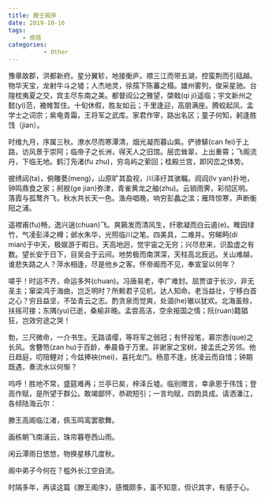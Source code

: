```yaml
---
title: 滕王阁序
date: 2019-10-16
tags: 
    - 感悟
categories:
          - Other
---
```

豫章故郡，洪都新府。星分翼轸，地接衡庐。襟三江而带五湖，控蛮荆而引瓯越。物华天宝，龙射牛斗之墟；人杰地灵，徐孺下陈蕃之榻。雄州雾列，俊采星驰。台隍枕夷夏之交，宾主尽东南之美。都督阎公之雅望，棨戟(qi ji)遥临；宇文新州之懿(yi)范，襜帷暂住。十旬休假，胜友如云；千里逢迎，高朋满座。腾蛟起凤，孟学士之词宗；紫电青霜，王将军之武库。家君作宰，路出名区；童子何知，躬逢胜饯（jian）。

时维九月，序属三秋。潦水尽而寒潭清，烟光凝而暮山紫。俨骖騑(can fei)于上路，访风景于崇阿；临帝子之长洲，得天人之旧馆。层峦耸翠，上出重霄；飞阁流丹，下临无地。鹤汀凫渚(fu zhu)，穷岛屿之萦回；桂殿兰宫，即冈峦之体势。

披绣闼(ta)，俯雕甍(meng)，山原旷其盈视，川泽纡其骇瞩。闾阎(lv yan)扑地，钟鸣鼎食之家；舸舰(ge jian)弥津，青雀黄龙之舳(zhu)。云销雨霁，彩彻区明。落霞与孤鹜齐飞，秋水共长天一色。渔舟唱晚，响穷彭蠡之滨；雁阵惊寒，声断衡阳之浦。

遥襟甫(fu)畅，逸兴遄(chuan)飞。爽籁发而清风生，纤歌凝而白云遏(e)。睢园绿竹，气凌彭泽之樽；邺水朱华，光照临川之笔。四美具，二难并。穷睇眄(di mian)于中天，极娱游于暇日。天高地迥，觉宇宙之无穷；兴尽悲来，识盈虚之有数。望长安于日下，目吴会于云间。地势极而南溟深，天柱高北辰远。关山难越，谁悲失路之人？萍水相逢，尽是他乡之客。怀帝阍而不见，奉宣室以何年？

嗟乎！时运不齐，命运多舛(chuan)。冯唐易老，李广难封。屈贾谊于长沙，非无圣主；窜梁鸿于海曲，岂乏明时？所赖君子见机，达人知命。老当益壮，宁移白首之心？穷且益坚，不坠青云之志。酌贪泉而觉爽，处涸(he)辙以犹欢。北海虽赊，扶摇可接；东隅(yu)已逝，桑榆非晚。孟尝高洁，空余报国之情；阮(ruan)籍猖狂，岂效穷途之哭！

勃，三尺微命，一介书生。无路请缨，等将军之弱冠；有怀投笔，慕宗悫(que)之长风。舍簪笏(zan hu)于百龄，奉晨昏于万里。非谢家之宝树，接孟氏之芳邻。他日趋庭，叨陪鲤对；今兹捧袂(mei)，喜托龙门。杨意不逢，抚凌云而自惜；钟期既遇，奏流水以何惭？

呜呼！胜地不常，盛筵难再；兰亭已矣，梓泽丘墟。临别赠言，幸承恩于伟饯；登高作赋，是所望于群公。敢竭鄙怀，恭疏短引；一言均赋，四韵具成。请洒潘江，各倾陆海云尔：

滕王高阁临江渚，佩玉鸣鸾罢歌舞。

画栋朝飞南浦云，珠帘暮卷西山雨。

闲云潭雨日悠悠，物换星移几度秋。

阁中弟子今何在？槛外长江空自流。


时隔多年，再读这篇《滕王阁序》，感慨颇多，虽不知意，但识其字，有感于心。